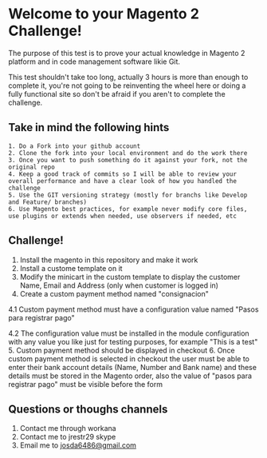 # Welcome to your Magento 2 Challenge!
The purpose of this test is to prove your actual knowledge in Magento 2 platform and in code management software likie Git.

This test shouldn't take too long, actually 3 hours is more than enough to complete it, you're not going to be reinventing the wheel here or doing a fully functional site so don't be afraid if you aren't to complete the challenge.



## Take in mind the following hints

```
1. Do a Fork into your github account 
2. Clone the fork into your local environment and do the work there 
3. Once you want to push something do it against your fork, not the original repo
4. Keep a good track of commits so I will be able to review your overall performance and have a clear look of how you handled the challenge
5. Use the GIT versioning strategy (mostly for branchs like Develop and Feature/ branches)
6. Use Magento best practices, for example never modify core files, use plugins or extends when needed, use observers if needed, etc
```


## Challenge!
1. Install the magento in this repository and make it work
2. Install a custome template on it
3. Modify the minicart in the custom template to display the customer Name, Email and Address (only when customer is logged in)
4. Create a custom payment method named "consignacion"

4.1 Custom payment method must have  a configuration value named "Pasos para registrar pago"

4.2 The configuration value must be installed in the module configuration with any value you like just for testing purposes, for example "This is a test"
5. Custom payment method should be displayed in checkout 
6. Once custom payment method is selected in checkout the user must be able to enter their bank account details (Name, Number and Bank name) and these details must be stored in the Magento order, also the value of "pasos para registrar pago" must be visible before the form



## Questions or thoughs channels
1. Contact me through workana
2. Contact me to jrestr29 skype
3. Email me to josda6486@gmail.com
